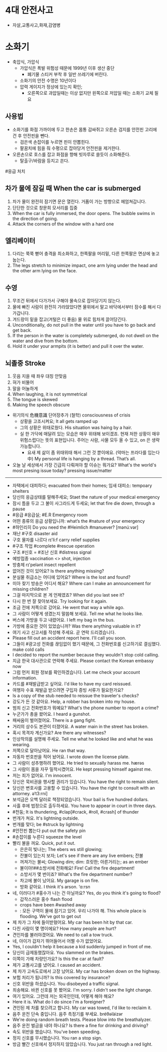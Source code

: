 # 4대 안전사고
 * 자살,교통사고,화재,감염병

# 소화기
* 축압식, 가압식
	* 가압식은 폭발 위험성 때문에 1999년 이후 생산 중단
		* 폐기물 스티커 부착 후 일반 쓰레기에 버린다.
	* 소화기의 안전 수명은 10년이다
	* 압력 게이지가 정상에 있는지 확인; 
		* 오른쪽으로 과압일때는 이상 없지만 왼쪽으로 저압일 때는 소화기 교체 필요

## 사용법
* 소화기를 화점 가까이에 두고 한손은 몸통 감싸쥐고 오른손 검지를 안전핀 고리에 건 후 안전핀을 뺀다.
	* 검은색 손잡이를 누르면 핀이 안뽑힌다.
	* 팔꿈치에 힘을 줘 수평으로 잡아당겨 안전핀을 제거한다.
* 오른손으로 호스를 잡고 화점을 향해 빗자루로 쓸듯이 소화해준다.
	* 탈출구/바람을 등지고 쏜다.

#응급 처치
 
## 차가 물에 잠길 때 When the car is submerged
1. 차가 물이 완전히 잠기면 문은 열린다. 거품이 가는 방향으로 헤엄쳐갑니다.
2. 단단한 것으로 창문희 모서리를 집중 
1. When the car is fully immersed, the door opens. The bubble swims in the direction of going.
2. Attack the corners of the window with a hard one

## 엘리베이터
1. 다리는 쭉쭉 뻗어 충격을 최소화하고, 한쪽팔을 머리밑, 다른 한쪽팔은 면상에 놓고 눕는다.
1. The legs stretch to minimize impact, one arm lying under the head and the other arm lying on the face.

## 수영
1. 무조건 뒤에서 다가가서 구해야 물속으로 잡아당기지 않는다.
2. 물에 빠진 사람이 완전히 가라앉았다면 물위에서 말고 바닥에서부터 잠수를 해서 다가갑니다.
3. 겨드랑이 밑을 잡고(겨털은 더 좋음) 물 위로 힘차게 끌어당긴다.
1. Unconditionally, do not pull in the water until you have to go back and get back.
2. If the person in the water is completely submerged, do not dwell on the water and dive from the bottom.
3. Hold it under your armpits (it is better) and pull it over the water.

## 뇌졸중 Stroke
1. 웃음 지을 때 좌우 대칭 안맞음
2. 혀가 비뚤어
3. 말을 어눌하게 
1. When laughing, it is not symmetrical
2. The tongue is skewed
3. Making the speech obscure



* 위기의식 危機意識  단어장추가 (철학) consciousness of crisis
	* 상황을 고조시켜요; It all gets ramped up
	* 그의 상황은 위태로웠다. His situation was haing by a hair. 
	* 실 한 가닥에 매달려 있는 모습은 매우 위태해 보이겠죠. 현재 처한 상황이 매우 위험스럽다는 뜻의 표현입니다. 주어는 사람, 사물 모두 올 수 있고, on 은 생략 가능합니다.
		* 요새 제 삶이 좀 위태위태 해서 그런 것 뿐이에요. (악마는 프라다를 입는다 中) My personal life is hanging by a thread. That’s all. 
* 오늘 날 세상에서 가장 긴급히 다뤄져야 할 이슈는 뭐가요? What's the world's most presing issue today? pressing issue/matter
-------
* 자택에서 대피하다; evacuated from their homes; 임새 대피소: tempoary shelters
* 당신의 응급상태를 말해주세요; Staet the nature of your medical emergency
* 잠시 틈을 두고 그 불이 사그라드게 두세요; let that fire die down, through a pause
* #응급 #응급실; #E.R Emergency room
* 어떤 종류의 응급 상황입니까: what’s the #nature of your emergency
* #하인리히 Do you need the #Heimlich #manuever? [mǝnúːvǝr]
* 재난 #구호 									 disaster aid
* 구호 물자를 나르다						 rɪ'li:f carry relief supplies
* #구조 작업 #complete #rescue operation
* 구조 #신호 = #조난 신호 #distress signal
* 예방접종 							 vaccination <> shot, injection
* 방충제 									rɪ'pelənt insect repellent
* 없어진 것이 있어요? 						 Is there anything missing? 
* 분실물 취급소는 어디에 있어요? 					 Where is the lost and found? 
* 미아 찾기 방송은 어디서 해요? 	 Where can I make an announcement for missing children?
* 그걸 마지막으로 본 게 언제였죠? 				 When did you last see it?
* 다시 한 번 잘 찾아보세요. 						Try looking for it again. 
* 조금 전에 저쪽으로 갔어요. 					 He went that way a while ago. 
* 그 사람이 어떻게 생겼는지 말씀해 보세요. 			 Tell me what he looks like. 
* 버스에 가방을 두고 내렸어요. 					 I left my bag in the bus. 	 
* 가방에 중요한 것이 있었습니까? 				 Was there anything valuable in it?
* 여기 사고 신고서를 작성해 주세요. 곧 연락 드리겠습니다. 
* Please fill out an accident report here. I'll call you soon. 
* 그들이 #광고성 전화를 끊임없이 했기 때문에, 그 전화번호를 신고하기로 결심했다. make cold calls
* I decided to report the number because they wouldn't stop cold calling.
* 지금 한국 대사관으로 연락해 주세요. 		 Please contact the Korean embassy now 
* 그럼 먼저 회원 정보를 확인하겠습니다. 			Let me check your account information. 
* 카드를 #재발급받고 싶어요. 				 I'd like to have my card reissued.
* 여행자 수표 재발급 받으려면 구입자 증빙 서류가 필요한가요? 
* Is a copy of the stub needed to reissue the traveler's checks?
* 강도가 든 것 같아요. 				 Help, a robber has broken into my house. 
* 범죄 신고 전화번호가 뭐예요? 			 What's the phone number to report a crime?
* 누군가가 총을 쐈어요. 							 I heard a gunshot. 
* 패싸움이 벌어졌어요. 							 There is a gang fight. 
* 거리의 상수도 본관이 터졌어요. 				A water main in the street has broken. 
* 혹시 목격자 계신가요? 						 Are there any witnesses? 
* 인상착의를 설명해 주세요. 		Tell me what he looked like and what he was wearing. 
* 저쪽으로 달아났어요. 							 He ran that way. 
* 자동차 번호판을 적어 놨어요. 					I wrote down the license plate. 
* 그 사람이 성추행하려 했어요. 				He tried to sexually harass me. hӕrəs 
* 그 사람이 몸을 자꾸 밀착시켰어요. 			 He kept pressing himself against me. 
* 저는 죄가 없어요. 								 I'm innocent.
* 당신은 묵비권을 행사할 권리가 있습니다. 			 You have the right to remain silent. 
* 당신은 변호사를 고용할 수 있습니다. You have the right to consult with an attorney. ə‘t3:rni]
* 보석금은 오백 달러로 책정되었습니다. 			 Your bail is five hundred dollars. 
* 사흘 후에 법정으로 출두하세요. 			 You have to appear in court in three days. 
* #천둥; It is thundering, #clap[#crack, #roll, #crash] of thunder
* 번개가 쳐요. 								It's lightning outside. 
* 번개를 맞다; be #struck by lightning
* #안전핀 뽑는다 								 put out the safety pin
* #손잡이를 누른다 							 squeeze the level
* 빨리 불을 꺼요. 								 Quick, put it out. 
	* 은은히 빛나는; The ebers ws still glowing; 
	* 잔불이 있는지 보자; Let's see if there are any live embers; 잔불
	* 꺼져가는 불씨; Glowing dim; dim: 흐릿한; 아른거리는; as an ember
	* 불이야!##소방서에 전화해요!					 Fire! Call the fire department! 
	* 소방서가 몇 번이죠?					 What's the fire department number? 
	* 차고에 불이 났어요. 							My garage is on fire. 
	* 방화 같아요. 							 I think it's arson. ‘ɑ:rsn
* 네, 이러다가 #홍수가 나는 건 아닐까요? 			Yes, do you think it's going to flood? 
	* 갑작스러운 홍수 flash flood
	* crops have been #washed away
	* : 모든 구역이 물에 잠기고 있어. 우리 나가야 해. This whole place is flooding. We've got to get out
* 제 차가 그 차에 들이받혔어요. 				 My car has been hit by that car. 
* 다친 사람이 몇 명이에요? 					 How many people are hurt? 
* 견인차를 불러야겠어요.						 We need to call a tow truck. 
* 네, 아이가 갑자기 뛰어들어서 어쩔 수가 없었어요. 
* Yes, I couldn't help it because a kid suddenly jumped in front of me.
* 당신이 급제동했잖아요. 						 You slammed on the brakes. 
* 이쪽이 가해 차량인가요? 						Is this the car at fault? 
* 제가 교통사고를 냈어요. 							 I caused an accident. 
* 제 차가 고속도로에서 고장 났어요. 		 My car has broken down on the highway. 
* 보험 처리가 됩니까? 						 Is this covered by insurance? 
* 신호 위반을 하셨습니다. 						You disobeyed a traffic signal. 
* 죄송해요. 바뀐 신호를 못 봤어요.			 I'm sorry. I didn't see the light change. 
* 여기 있어요. 그런데 저는 외국인인데, 어떻게 해야 해요? 
* Here it is. What do I do since I'm a foreigner?
* 견인된 제 차를 찾으려고 합니다. 			 My car was towed, I'd like to reclaim it. 
* 음주 운전 단속 중입니다. 음주 측정기를 부세요. 					 bréθəlàizər
* We're doing random breath tests. Please blow into the breathalyzer. 
* 음주 운전 벌금을 내야 하나요? 				Is there a fine for drinking and driving? 
* 속도 위반을 했습니다. 							 You've been speeding. 
* 정지 신호를 무시했습니다. 						 You ran a stop sign.
* 방금 빨간 신호에서 정지하지 않았습니다. 			 You just ran through a red light. 
